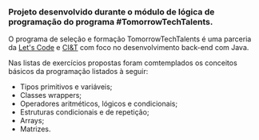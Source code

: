 ### Projeto desenvolvido durante o módulo de lógica de programação do programa #TomorrowTechTalents.<br>

O programa de seleção e formação TomorrowTechTalents é uma parceria da <a href="https://letscode.com.br/">Let's Code</a> e <a href="https://ciandt.com/br/pt-br/home">CI&T</a> com foco no desenvolvimento back-end com Java.

Nas listas de exercícios propostas foram comtemplados os conceitos básicos da programação listados à seguir:

- Tipos primitivos e variáveis;
- Classes wrappers;
- Operadores aritméticos, lógicos e condicionais;
- Estruturas condicionais e de repetição;
- Arrays;
- Matrizes.
